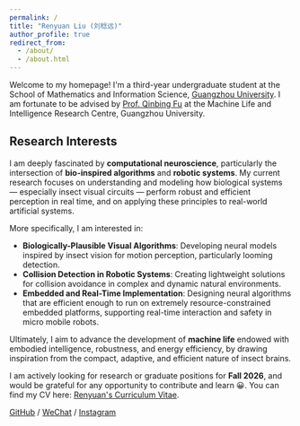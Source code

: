 ```yaml
---
permalink: /
title: "Renyuan Liu (刘稔远)"
author_profile: true
redirect_from: 
  - /about/
  - /about.html
---
```


Welcome to my homepage! I'm a third-year undergraduate student at the School of Mathematics and Information Science, [Guangzhou University](https://www.gzhu.edu.cn/xxgk/xxjj.htm). I am fortunate to be advised by [Prof. Qinbing Fu](https://scholar.google.com/citations?hl=zh-CN&user=YIte1M8AAAAJ) at the Machine Life and Intelligence Research Centre, Guangzhou University.

## Research Interests

I am deeply fascinated by **computational neuroscience**, particularly the intersection of **bio-inspired algorithms** and **robotic systems**. My current research focuses on understanding and modeling how biological systems — especially insect visual circuits — perform robust and efficient perception in real time, and on applying these principles to real-world artificial systems.

More specifically, I am interested in:
- **Biologically-Plausible Visual Algorithms**: Developing neural models inspired by insect vision for motion perception, particularly looming detection.
- **Collision Detection in Robotic Systems**: Creating lightweight solutions for collision avoidance in complex and dynamic natural environments.
- **Embedded and Real-Time Implementation**: Designing neural algorithms that are efficient enough to run on extremely resource-constrained embedded platforms, supporting real-time interaction and safety in micro mobile robots.

Ultimately, I aim to advance the development of **machine life** endowed with embodied intelligence, robustness, and energy efficiency, by drawing inspiration from the compact, adaptive, and efficient nature of insect brains.


I am actively looking for research or graduate positions for **Fall 2026**, and would be grateful for any opportunity to contribute and learn 😀. You can find my CV here: [Renyuan's Curriculum Vitae](../assets/CV_RenyuanLiu.pdf).

[GitHub](https://github.com/Ryannnice) / [WeChat](../images/WeChat.png) / [Instagram](https://www.instagram.com/ren_yvan/)
